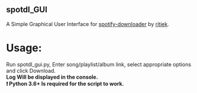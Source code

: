 ## spotdl_GUI
A Simple Graphical User Interface for [spotify-downloader](https://github.com/ritiek/spotify-downloader) by [ritiek](https://github.com/ritiek).

# Usage:
Run spotdl_gui.py, Enter song/playlist/album link, select appropriate options and click Download.</br>
**Log Will be displayed in the console.**
</br>
**:exclamation: Python 3.6+ Is required for the script to work.**

